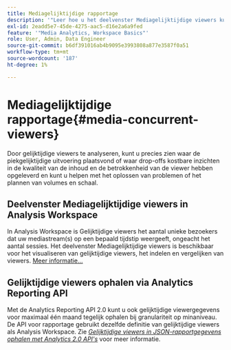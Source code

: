 ```yaml
---
title: Mediagelijktijdige rapportage
description: '"Leer hoe u het deelvenster Mediagelijktijdige viewers kunt gebruiken om gelijktijdige viewers te analyseren en om inzicht te krijgen in de piekconsistentie en vervolgkeuzemogelijkheden."'
exl-id: 2eadd5e7-45de-4275-aac5-d16e2a6a9fed
feature: '"Media Analytics, Workspace Basics"'
role: User, Admin, Data Engineer
source-git-commit: b6df391016ab4b9095e3993808a877e3587f0a51
workflow-type: tm+mt
source-wordcount: '187'
ht-degree: 1%

---
```


# Mediagelijktijdige rapportage{#media-concurrent-viewers}

Door gelijktijdige viewers te analyseren, kunt u precies zien waar de piekgelijktijdige uitvoering plaatsvond of waar drop-offs kostbare inzichten in de kwaliteit van de inhoud en de betrokkenheid van de viewer hebben opgeleverd en kunt u helpen met het oplossen van problemen of het plannen van volumes en schaal.

## Deelvenster Mediagelijktijdige viewers in Analysis Workspace

In Analysis Workspace is Gelijktijdige viewers het aantal unieke bezoekers dat uw mediastream(s) op een bepaald tijdstip weergeeft, ongeacht het aantal sessies. Het deelvenster Mediagelijktijdige viewers is beschikbaar voor het visualiseren van gelijktijdige viewers, het indelen en vergelijken van viewers. [Meer informatie...](https://experienceleague.adobe.com/docs/analytics/analyze/analysis-workspace/panels/media-concurrent-viewers.html)

## Gelijktijdige viewers ophalen via Analytics Reporting API

Met de Analytics Reporting API 2.0 kunt u ook gelijktijdige viewergegevens voor maximaal één maand tegelijk ophalen bij granulariteit op minaniveau.  De API voor rapportage gebruikt dezelfde definitie van gelijktijdige viewers als Analysis Workspace.  Zie [_*Gelijktijdige viewers in JSON-rapportgegevens ophalen met Analytics 2.0 API&#39;s*_](/help/media-reports/media-default-reports/get-concurrent-json20.md) voor meer informatie.

